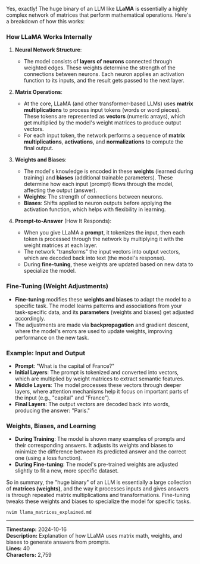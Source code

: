 Yes, exactly! The huge binary of an LLM like **LLaMA** is essentially a highly complex network of matrices that perform mathematical operations. Here's a breakdown of how this works:

### How LLaMA Works Internally

1. **Neural Network Structure**:
   - The model consists of **layers of neurons** connected through weighted edges. These weights determine the strength of the connections between neurons. Each neuron applies an activation function to its inputs, and the result gets passed to the next layer.
2. **Matrix Operations**:

   - At the core, LLaMA (and other transformer-based LLMs) uses **matrix multiplications** to process input tokens (words or word pieces). These tokens are represented as **vectors** (numeric arrays), which get multiplied by the model's weight matrices to produce output vectors.
   - For each input token, the network performs a sequence of **matrix multiplications**, **activations**, and **normalizations** to compute the final output.

3. **Weights and Biases**:

   - The model's knowledge is encoded in these **weights** (learned during training) and **biases** (additional trainable parameters). These determine how each input (prompt) flows through the model, affecting the output (answer).
   - **Weights**: The strength of connections between neurons.
   - **Biases**: Shifts applied to neuron outputs before applying the activation function, which helps with flexibility in learning.

4. **Prompt-to-Answer** (How It Responds):
   - When you give LLaMA a **prompt**, it tokenizes the input, then each token is processed through the network by multiplying it with the weight matrices at each layer.
   - The network "transforms" the input vectors into output vectors, which are decoded back into text (the model's response).
   - During **fine-tuning**, these weights are updated based on new data to specialize the model.

### Fine-Tuning (Weight Adjustments)

- **Fine-tuning** modifies these **weights and biases** to adapt the model to a specific task. The model learns patterns and associations from your task-specific data, and its **parameters** (weights and biases) get adjusted accordingly.
- The adjustments are made via **backpropagation** and gradient descent, where the model's errors are used to update weights, improving performance on the new task.

### Example: Input and Output

- **Prompt**: "What is the capital of France?"
- **Initial Layers**: The prompt is tokenized and converted into vectors, which are multiplied by weight matrices to extract semantic features.
- **Middle Layers**: The model processes these vectors through deeper layers, where attention mechanisms help it focus on important parts of the input (e.g., "capital" and "France").
- **Final Layers**: The output vectors are decoded back into words, producing the answer: "Paris."

### Weights, Biases, and Learning

- **During Training**: The model is shown many examples of prompts and their corresponding answers. It adjusts its weights and biases to minimize the difference between its predicted answer and the correct one (using a loss function).
- **During Fine-tuning**: The model's pre-trained weights are adjusted slightly to fit a new, more specific dataset.

So in summary, the "huge binary" of an LLM is essentially a large collection of **matrices (weights)**, and the way it processes inputs and gives answers is through repeated matrix multiplications and transformations. Fine-tuning tweaks these weights and biases to specialize the model for specific tasks.

```bash
nvim llama_matrices_explained.md
```

---

**Timestamp:** 2024-10-16  
**Description:** Explanation of how LLaMA uses matrix math, weights, and biases to generate answers from prompts.  
**Lines:** 40  
**Characters:** 2,759
